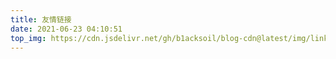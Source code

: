 ```yaml
---
title: 友情链接
date: 2021-06-23 04:10:51
top_img: https://cdn.jsdelivr.net/gh/b1acksoil/blog-cdn@latest/img/link.jpg
---
```

